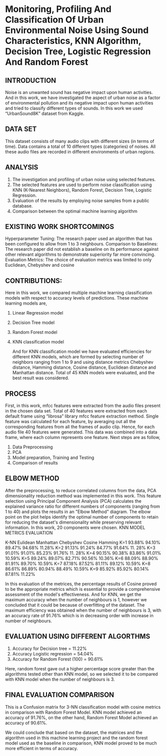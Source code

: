 # Monitoring, Profiling And Classification Of Urban Environmental Noise Using Sound Characteristics, KNN Algorithm, Decision Tree, Logistic Regression And Random Forest

## INTRODUCTION 
Noise is an unwanted sound has negative impact upon human activities. And in this work, we have investigated the aspect of urban noise as a factor of environmental pollution and its negative impact upon human activities and tried to classify different types of sounds. In this work we used “UrbanSound8K” dataset from Kaggle.   

## DATA SET
This dataset consists of many audio clips with different sizes (in terms of time). Data contains a total of 10 different types (categories) of noises. All these audio files are recorded in different environments of urban regions.  

## ANALYSIS 
1.	The investigation and profiling of urban noise using selected features.  
2.	The selected features are used to perform noise classification using KNN (K-Nearest Neighbors), Random Forest, Decision Tree, Logistic Regression.  
3.	Evaluation of the results by employing noise samples from a public database.  
4.	Comparison between the optimal machine learning algorithm
   
## EXISTING WORK SHORTCOMINGS
Hyperparameter Tuning: The research paper used an algorithm that has been configured to allow from 1 to 3 neighbours. Comparison to Baselines: The research paper did not establish a baseline on its performance against other relevant algorithms to demonstrate superiority far more convincing. Evaluation Metrics: The choice of evaluation metrics was limited to only Euclidean, Chebyshev and cosine   

## CONTRIBUTIONS:  
Here in this work, we compared multiple machine learning classification models with respect to accuracy levels of predictions. These machine learning models are,   

1.	Linear Regression model
2.	Decision Tree model
3.	Random Forest model
4.	KNN classification model
   
 	And for KNN classification model we have evaluated efficiencies for different KNN models, which are formed by selecting number of neighbors ranging from 1 to 9 and using distance metrics Chebyshev distance, Hamming distance, Cosine distance, Euclidean distance and Manhattan distance. Total of 45 KNN models were evaluated, and the best result was considered.  

## PROCESS
First, in this work, mfcc features were extracted from the audio files present in the chosen data set. Total of 40 features were extracted from each default frame using “librosa” library mfcc feature extraction method. Single feature was calculated for each feature, by averaging out all the corresponding features from all the frames of audio clip. Hence, for each audio file 40 features were generated.
This data was combined into a data frame, where each column represents one feature. Next steps are as follow,  
1.	Data Preprocessing
2.	PCA
3.	Model preparation, Training and Testing
4.	Comparison of results

## ELBOW METHOD
After the preprocessing, to reduce correlated columns from the data, PCA dimensionality reduction method was implemented in this work. This feature selection using Principal Component Analysis (PCA) calculates the explained variance ratio for different numbers of components (ranging from 1 to 40) and plots the results in an "Elbow Method" diagram. The elbow point on the plot helps identify the optimal number of components to retain for reducing the dataset's dimensionality while preserving relevant information. In this work, 20 components were chosen.
KNN MODEL METRICS EVALUATION
 
K-NN	Eulidean	Manhattan	Chebyshev	Cosine 	Hamming 
K=1	93.88%	94.10%	89.47%	94.68%	11.28%
K=2	91.13%	91.24%	84.77%	91.64%	11. 28%
K=3	91.01%	91.01%	85.23%	91.76%	11. 28%
K=4	90.15%	90.38%	83.86%	91.01%	10.59%
K=5	89.24%	89.07%	82.71%	90.56%	10.36%
K=6	88.09%	88.90%	81.91%	89.70%	10.59%
K=7	87.18%	87.52%	81.11%	89.12%	10.59%
K=8	86.61%	86.89%	80.94%	88.49%	10.59%
K=9	85.92%	85.92%	80.14%	87.81%	11.22%

In this evaluation of the metrices, the percentage results of Cosine proved to be the appropriate metrics which is essential to provide a comprehensive assessment of the model's effectiveness. And for KNN, we get the maximum accuracy when the number of neighbours is 1, however we concluded that it could be because of overfitting of the dataset. The maximum efficiency was obtained when the number of neighbours is 3, with an accuracy rate of 91.76% which is in decreasing order with increase in number of neighbours.  

## EVALUATION USING DIFFERENT ALGORTHMS 
1.	Accuracy for Decision tree = 11.22%
2.	Accuracy Logistic regression = 54.04%
3.	Accuracy for Random Forest (100) = 90.61%
   
Here, random forest gave out a higher percentage score greater than the algorithms tested other than KNN model, so we selected it to be compared with KNN model when the number of neighbours is 3.  

## FINAL EVALUATION COMPARISON 
This is a Confusion matrix for 3-NN classification model with cosine metrics in comparison with Random Forest Model. KNN model achieved an accuracy of 91.76%, on the other hand, Random Forest Model achieved an accuracy of 90.61%.   
 
We could conclude that based on the dataset, the matrices and the algorithm used in this machine learning project and the random forest model used as the baseline in comparison, KNN model proved to be much more efficient in terms of accuracy.




